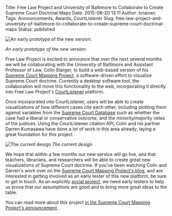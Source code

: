 Title: Free Law Project and University of Baltimore to Collaborate to Create Supreme Court Doctrinal Maps
Date: 2015-08-20 13:11
Author: brianwc
Tags: Announcements, Awards, CourtListener
Slug: free-law-project-and-university-of-baltimore-to-collaborate-to-create-supreme-court-doctrinal-maps
Status: published

![An early prototype of the new version.]({filename}/images/scotus-maps-prototype.png)

*An early prototype of the new version.*

Free Law Project is excited to announce that over the next several
months we will be collaborating with the University of Baltimore and
Assistant Professor of Law, Colin Starger, to build a web-based version
of his [Supreme Court Mapping
Project](http://law.ubalt.edu/faculty/scotus-mapping/index.cfm), a
software-driven effort to visualize Supreme Court doctrine. Currently a
desktop software tool, the collaboration will move this functionality to
the web, incorporating it directly into Free Law Project's
[CourtListener](https://www.courtlistener.com) platform.

Once incorporated into CourtListener, users will be able to create
visualizations of how different cases cite each other, including
plotting them against variables from the [Supreme Court
Database](http://scdb.wustl.edu/index.php) such as whether the case had
a liberal or conservative outcome, and the minority/majority votes of
the justices. Using the CourtListener citation API, Colin and his
partner Darren Kumasawa have done a lot of work in this area already,
laying a great foundation for this project.

![The current design]({filename}/images/scotus-map-current.jpg)
*The current design*

We hope that within a few months our new service will go live, and that
teachers, librarians, and researchers will be able to create great new
visualizations of Supreme Court doctrine. If you've been watching Colin
and Darren's work over on the [Supreme Court Mapping Project's
blog](http://blogs.ubalt.edu/cstarger/), and are interested in getting
involved as an early tester of this new platform, be sure to get in
touch. As an explicitly [social
project](http://blogs.ubalt.edu/cstarger/2015/08/20/social-research-for-social-justice-a-free-law-project/),
we need early testers to help us prove that our assumptions are good and
to bring more great ideas to the table.

You can read more about this project [in the Supreme Court Mapping
Project's
announcement](http://blogs.ubalt.edu/cstarger/2015/08/20/social-research-for-social-justice-a-free-law-project/).

 

